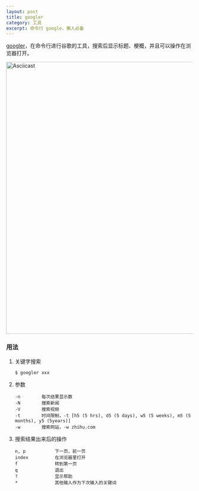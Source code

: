 ```yaml
---
layout: post
title: googler
category: 工具
excerpt: 命令行 google，懒人必备
---
```


[googler](https://github.com/jarun/googler)，在命令行进行谷歌的工具，搜索后显示标题、梗概，并且可以操作在浏览器打开。

<a href="https://asciinema.org/a/85019"><img src="https://i.imgur.com/EbZof9q.png" alt="Asciicast" width="734"/></a>



### 用法

1. 关键字搜索

   ```shell
   $ googler xxx
   ```

2. 参数

   ```shell
   -n        每次结果显示数
   -N        搜索新闻
   -V        搜索视频
   -t        时间限制，-t [h5 (5 hrs), d5 (5 days), w5 (5 weeks), m5 (5 months), y5 (5years)]
   -w        搜索网站，-w zhihu.com
   ```

3. 搜索结果出来后的操作

   ```shell
   n, p           下一页，前一页
   index          在浏览器里打开
   f              转到第一页
   q              退出
   ?              显示帮助
   *              其他输入作为下次输入的关键词
   ```



